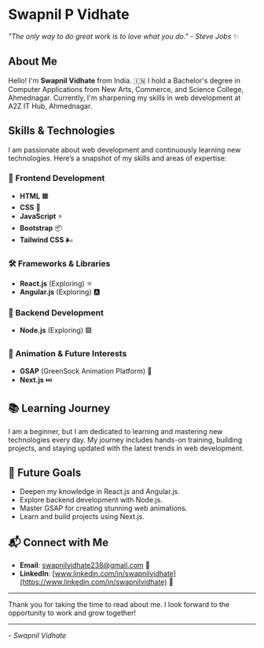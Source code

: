 # Swapnil P Vidhate

*"The only way to do great work is to love what you do." - Steve Jobs* ✨

## About Me
Hello! I'm **Swapnil Vidhate** from India. 🇮🇳 I hold a Bachelor's degree in Computer Applications from New Arts, Commerce, and Science College, Ahmednagar. Currently, I'm sharpening my skills in web development at A2Z IT Hub, Ahmednagar. 

## Skills & Technologies
I am passionate about web development and continuously learning new technologies. Here’s a snapshot of my skills and areas of expertise:

### 🚀 Frontend Development
- **HTML** 🟧
- **CSS** 🎨
- **JavaScript** ⚡
- **Bootstrap** 📦
- **Tailwind CSS** 🌬️

### 🛠️ Frameworks & Libraries
- **React.js** (Exploring) ⚛️
- **Angular.js** (Exploring) 🅰️

### 🔧 Backend Development
- **Node.js** (Exploring) 🟩

### 🎥 Animation & Future Interests
- **GSAP** (GreenSock Animation Platform) 💚
- **Next.js** ⏭️

## 📚 Learning Journey
I am a beginner, but I am dedicated to learning and mastering new technologies every day. My journey includes hands-on training, building projects, and staying updated with the latest trends in web development.

## 🎯 Future Goals
- Deepen my knowledge in React.js and Angular.js.
- Explore backend development with Node.js.
- Master GSAP for creating stunning web animations.
- Learn and build projects using Next.js.

## 📬 Connect with Me
- **Email**: [swapnilvidhate238@gmail.com](mailto:swapnilvidhate238@gmail.com) 📧
- **LinkedIn**: [www.linkedin.com/in/swapnilvidhate](https://www.linkedin.com/in/swapnilvidhate) 🔗

---

Thank you for taking the time to read about me. I look forward to the opportunity to work and grow together!

---

*- Swapnil Vidhate*

